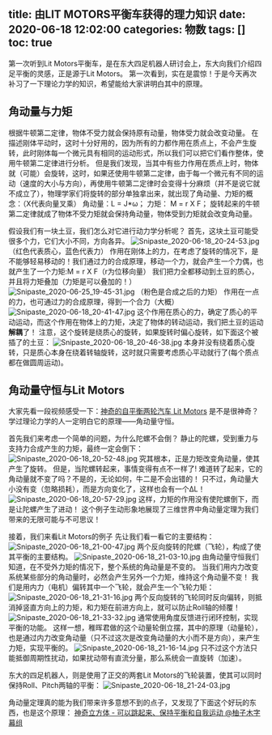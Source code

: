 title: 由LIT MOTORS平衡车获得的理力知识
date: 2020-06-18 12:02:00
categories: 物数
tags: []
toc: true
---
第一次听到Lit Motors平衡车，是在东大四足机器人研讨会上，东大向我们介绍四足平衡的灵感，正是源于Lit Motors。
第一次看到，实在是震惊！于是今天再次补习了一下理论力学的知识，希望能给大家讲明白其中的原理。

## 角动量与力矩 ##

根据牛顿第二定律，物体不受力就会保持原有动量，物体受力就会改变动量。
在描述刚体平动时，这时十分好用的，因为所有的力都作用在质点上，不会产生旋转，此时刚体每一个微元具有相同的运动形式，所以我们可以把它们看作整体，使用牛顿第二定律进行分析。
但是我们发现，当其中有些力作用在质点上时，物体就（可能）会旋转，这时，如果还使用牛顿第二定律，由于每一个微元有不同的运动（速度的大小与方向），再使用牛顿第二定律时会变得十分麻烦（并不是说它就不成立了），物理学家们将旋转的部分单独拿出来，就出现了角动量、力矩的概念：（X代表向量叉乘）
角动量：L = J*ω；
力矩：  M = r X F；
旋转起来的牛顿第二定律就成了物体不受力矩就会保持角动量，物体受到力矩就会改变角动量。

假设我们有一块土豆，我们怎么对它进行动力学分析呢？
首先，这块土豆可能受很多个力，它们大小不同，方向各异。
![Snipaste_2020-06-18_20-24-53.jpg][1]
（红色代表质心，蓝色代表力）
作用在刚体上的力，在考虑了旋转的情况下，是不能够轻易移动的！我们通过力的合成原理，移动一个力，就会产生一个力偶，也就产生了一个力矩:M = r X F（r为位移向量）
我们把力全都移动到土豆的质心，并且将力矩叠加（力矩是可以叠加的！）
![Snipaste_2020-06-25_19-45-31.jpg][2]
（粉色是合成之后的力矩）
作用在一点的力，也可通过力的合成原理，得到一个合力（大概）
![Snipaste_2020-06-18_20-41-47.jpg][3]
这个作用在质心的力，确定了质心的平动运动，而这个作用在物体上的力矩，决定了物体的转动运动，我们把土豆的运动**解耦**了！
注意，这个旋转是绕质心的旋转，如果旋转时偏心旋转，如下面这个被插了的土豆：
![Snipaste_2020-06-18_20-46-38.jpg][4]
本身并没有绕着质心旋转，只是质心本身在绕着转轴旋转，这时就只需要考虑质心平动就行了(每个质点都在做圆周运动)。

## 角动量守恒与Lit Motors ##
大家先看一段视频感受一下：[神奇的自平衡两轮汽车 Lit Motors][5]
是不是很神奇？学过理论力学的人一定明白它的原理——角动量守恒。

首先我们来考虑一个简单的问题，为什么陀螺不会倒？
静止的陀螺，受到重力与支持力合成产生的力矩，最终一定会倒下：
![Snipaste_2020-06-18_20-52-48.jpg][6]
究其根本，正是力矩改变角动量，使其产生了旋转。
但是，当陀螺转起来，事情变得有点不一样了!
难道转了起来，它的角动量就不变了吗？不是的，无论如何，牛二是不会出错的！
只不过，角动量大小没有变（忽略损耗），而是方向变化了，这样也会有一个ΔL！
![Snipaste_2020-06-18_20-57-29.jpg][7]
这样，力矩的作用没有使陀螺倒下，而是让陀螺产生了进动！
这个例子生动形象地展现了三维世界中角动量定理为我们带来的无限可能与不可思议！

接着，我们来看Lit Motors的例子
先让我们看一看它的主要结构：
![Snipaste_2020-06-18_21-00-47.jpg][8]
两个反向旋转的陀螺（飞轮），构成了使其平衡的主要结构。
![Snipaste_2020-06-18_21-03-10.jpg][9]
由角动量守恒我们知道，在不受外力矩的情况下，整个系统的角动量是不变的。
当我们用内力改变系统某些部分的角动量时，必然会产生另外一个力矩，维持这个角动量不变！
我们是用内力（电机）偏转其中一个飞轮，就会产生一个飞轮力矩：
![Snipaste_2020-06-18_21-31-16.jpg][10]
两个反向旋转的飞轮同时反向偏转，则抵消掉竖直方向上的力矩，和力矩在前进方向上，就可以防止Roll轴的倾覆！
![Snipaste_2020-06-18_21-33-32.jpg][11]
通常使用角度反馈进行闭环控制，实现平衡的功能。
这样一想，稚晖君做的这个动量轮倒立摆，其中的原理（动量轮），也是通过内力改变角动量（只不过这次是改变角动量的大小而不是方向），来产生力矩，实现平衡的。
![Snipaste_2020-06-18_21-16-14.jpg][12]
只不过这个方法只能抵御周期性扰动，如果扰动带有直流分量，那么系统会一直旋转（加速）。

东大的四足机器人，则是使用了正交的两套Lit Motors的飞轮装置，使其可以同时保持Roll、Pitch两轴的平衡：
![Snipaste_2020-06-18_21-24-03.jpg][13]

角动量定理真的能为我们带来许多意想不到的点子，又发现了下面这个好玩的东西，也是这个原理：
[神奇立方体 - 可以跳起来、保持平衡和自我运动 @柚子木字幕组][14]


  [1]: /old_images/2020/06/2328185984.jpg
  [2]: /old_images/2020/06/679760522.jpg
  [3]: /old_images/2020/06/2743383745.jpg
  [4]: /old_images/2020/06/334535609.jpg
  [5]: https://www.bilibili.com/video/BV1Ps411U7dM?from=search&seid=13553174638326717597
  [6]: /old_images/2020/06/1785132415.jpg
  [7]: /old_images/2020/06/1821389100.jpg
  [8]: /old_images/2020/06/3567944637.jpg
  [9]: /old_images/2020/06/1955986387.jpg
  [10]: /old_images/2020/06/2792304263.jpg
  [11]: /old_images/2020/06/3236832836.jpg
  [12]: /old_images/2020/06/2780367333.jpg
  [13]: /old_images/2020/06/1911627333.jpg
  [14]: https://www.bilibili.com/video/BV1qW411i7Mj/?spm_id_from=333.788.videocard.1
